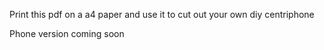 Print this pdf on a a4 paper and use it to cut out your own diy centriphone

Phone version coming soon
